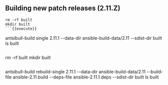 ## Building new patch releases (2.11.Z)

```
rm -rf built
mkdir built
```{{execute}}

```
antsibull-build single 2.11.1 --data-dir ansible-build-data/2.11 --sdist-dir built
ls built
```{{execute}}

```
rm -rf built
mkdir built
```{{execute}}

```
antsibull-build rebuild-single 2.11.1 --data-dir ansible-build-data/2.11 --build-file ansible-2.11.build --deps-file ansible-2.11.1.deps --sdist-dir built
ls built
```{{execute}}